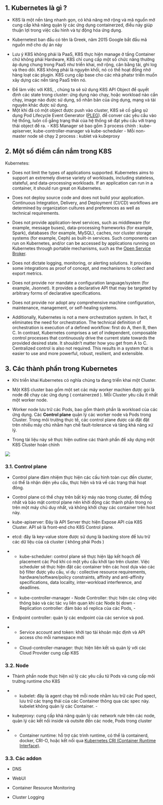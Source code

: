 ## 1. Kubernetes là gì ?

- K8S là một nền tảng nhanh gọn, có khả năng mở rộng và mã nguồn mở cung cấp khả năng quản lý các ứng dụng containerzed, điều này giúp thuận lợi trong việc cấu hình và tự động hóa ứng dụng.

- Kubernetest ban đầu có tên là Greek, năm 2015 Google bắt đầu mã nguồn mở cho dự án này

- Lưu ý K8S không phải là PaaS, K8S thực hiện manage ở tầng Container chứ không phải Hardware, K8S chỉ cung cấp một số chức năng thường áp dụng chung trong PaaS như triển khai, mở rộng, cân bằng tải, ghi log và theo dõi. K8S không phải là nguyên khối, nó có thể hoạt đồng nhờ hàng loạt các plugin. K8S cung cấp base cho các nhà phatsr triển muốn xây dựng các nền tảng PaaS trên nó.

* Để làm việc với K8S, , chúng ta sẽ sử dụng K8S API Object để quyết định các state trong cluster: ứng dụng nào chạy, hoặc workload nào cần chạy, image nào được sử dụng, số nhân bản của ứng dụng, mạng và tài nguyên khác được sử dụng.
* Một khi đã có một object được push vào cluster, K8S sẽ cố gắng sử dụng Pod Lifecycle Event Generator ([PLEG](https://github.com/kubernetes/community/blob/master/contributors/design-proposals/node/pod-lifecycle-event-generator.md)). để conver các yêu cầu vào hệ thống, luôn cố gắng trạng thái của hệ thống sẽ đạt yêu cầu với trạng thái object đề ra. - K8S Manager sẽ bao gồm 3 process chính : kube-apiserver, kube-controller-manager và kube-scheduler - Mỗi non-master node sẽ chạy 2 process : kublet và kubeproxy

## 2. Một số điểm cần nắm trong K8S

Kubernetes:

- Does not limit the types of applications supported. Kubernetes aims to support an extremely diverse variety of workloads, including stateless, stateful, and data-processing workloads. If an application can run in a container, it should run great on Kubernetes.

- Does not deploy source code and does not build your application. Continuous Integration, Delivery, and Deployment (CI/CD) workflows are determined by organization cultures and preferences as well as technical requirements.

- Does not provide application-level services, such as middleware (for example, message buses), data-processing frameworks (for example, Spark), databases (for example, MySQL), caches, nor cluster storage systems (for example, Ceph) as built-in services. Such components can run on Kubernetes, and/or can be accessed by applications running on Kubernetes through portable mechanisms, such as the [Open Service Broker](https://openservicebrokerapi.org/).

- Does not dictate logging, monitoring, or alerting solutions. It provides some integrations as proof of concept, and mechanisms to collect and export metrics.

- Does not provide nor mandate a configuration language/system (for example, Jsonnet). It provides a declarative API that may be targeted by arbitrary forms of declarative specifications.

- Does not provide nor adopt any comprehensive machine configuration, maintenance, management, or self-healing systems.

- Additionally, Kubernetes is not a mere orchestration system. In fact, it eliminates the need for orchestration. The technical definition of orchestration is execution of a defined workflow: first do A, then B, then C. In contrast, Kubernetes comprises a set of independent, composable control processes that continuously drive the current state towards the provided desired state. It shouldn’t matter how you get from A to C. Centralized control is also not required. This results in a system that is easier to use and more powerful, robust, resilient, and extensible.

## 3. Các thành phần trong Kubernetes

- Khi triển khai Kubernetes có nghĩa chúng ta đang triển khai một Cluster.

- Một K8S cluster bao gồm một set các máy worker machien được gọi là node để chạy các ứng dụng ( containerzed ). Mỗi Cluster yêu cầu ít nhất một worker node.

- Worker node lưu trữ các Pods, bao gồm thành phần là workload của các ứng dụng. Các **Control plane** quản lý các worker node và Pods trong Cluster. Trong môi trường thực tế, các control plane được cài đặt đặt trên nhiều máy chủ nhằm hạn chế fault-tolerance và tăng khả năng xử lý.

- Trong tài liệu này sẽ thực hiện outline các thành phần để xây dựng một K8S Cluster hoàn chỉnh

![](https://d33wubrfki0l68.cloudfront.net/7016517375d10c702489167e704dcb99e570df85/7bb53/images/docs/components-of-kubernetes.png)

### 3.1. Control plane

- Control plane đảm nhiệm thực hiện các cấu hình toàn cục đến cluster, có thể là nhận diện yêu cầu, thực hiện và trả về các trạng thái hoạt đông.

- Control plane có thể chạy trên bất kỳ máy nào trong cluster, để thống nhất và bảo mật control plane nên khởi động các thành phần trong nó trên một máy chủ duy nhất, và không khởi chạy các container trên host này.

- kube-apiserver[](https://kubernetes.io/docs/concepts/overview/components/#kube-apiserver): Đây là API Server thực hiện Expose API của K8S Cluster. API sẽ là front-end cho K8S Control plane.

- etcd: đây là key-value store được sử dụng là backing store để lưu trữ các dữ liệu của cả cluster ( không phải Pods )

- - kube-scheduler: control plane sẽ thực hiện lập kết hoạch để placement các Pod khi có một yêu cầu khởi tạo trên cluster. Việc scheduler sẽ thực hiện đặt các container trên các host dựa vào các bộ filter được yêu cầu, ví dụ : collective resource requirements, hardware/software/policy constraints, affinity and anti-affinity specifications, data locality, inter-workload interference, and deadlines.

- - kube-controller-manager - Node Controller: thực hiện các công việc thông báo và các tác vụ liên quan khi các Node bị down - Replication controller: đảm bảo số replica của các Pods, -

- Endpoint controller: quản lý các endpoint của các service và pod.

- - Service account and token: khởi tạo tài khoản mặc định và API access cho mỗi namespace mới

- - Cloud-controller-manager: thực hiện liên kết và quản lý với các Cloud Provider cung cấp K8S

### 3.2. Node

- Thành phần node thực hiện xử lý các yêu cầu từ Pods và cung cấp môi trường runtime cho K8S

- - kubelet: đây là agent chạy trê mỗi node nhằm lưu trữ các Pod spect, lưu trữ các trạng thái của các Container thông qua các spec này. kubelet không quản lý các Container. -

- kubeproxy: cung cấp khả năng quản lý các network rule trên các node, quản lý các kết nối inside và outsite đến các node, Pods trong cluster

- - Container runtime: hỗ trợ các trình runtime, có thể là containerd, docker, CRI-O, hoặc kết nối qua [Kubernetes CRI (Container Runtime Interface)](https://github.com/kubernetes/community/blob/master/contributors/devel/sig-node/container-runtime-interface.md).

### 3.3. Các addon

- DNS

- WebUI

- Container Resource Monitoring

- Cluster Logging
